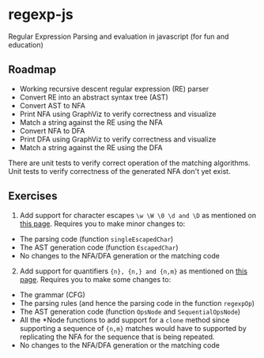 regexp-js
=========

Regular Expression Parsing and evaluation in javascript (for fun and education)

## Roadmap

* Working recursive descent regular expression (RE) parser
* Convert RE into an abstract syntax tree (AST)
* Convert AST to NFA
* Print NFA using GraphViz to verify correctness and visualize
* Match a string against the RE using the NFA
* Convert NFA to DFA
* Print DFA using GraphViz to verify correctness and visualize
* Match a string against the RE using the DFA

There are unit tests to verify correct operation of the matching algorithms.
Unit tests to verify correctness of the generated NFA don't yet exist.

## Exercises

1. Add support for character escapes ```\w \W \0 \d and \D``` as mentioned on [this page](http://www.javascriptkit.com/javatutors/redev2.shtml). Requires you to make minor changes to:
  * The parsing code (function ```singleEscapedChar```)
  * The AST generation code (function ```EscapedChar```)
  * No changes to the NFA/DFA generation or the matching code
2. Add support for quantifiers ```{n}, {n,} and {n,m}``` as mentioned on [this page](http://www.javascriptkit.com/javatutors/redev2.shtml). Requires you to make some changes to:
  * The grammar (CFG)
  * The parsing rules (and hence the parsing code in the function ```regexpOp```)
  * The AST generation code (function ```OpsNode``` and ```SequentialOpsNode```)
  * All the \*Node functions to add support for a ```clone``` method since supporting a sequence of ```{n,m}``` matches would have to supported by replicating the NFA for the sequence that is being repeated.
  * No changes to the NFA/DFA generation or the matching code
